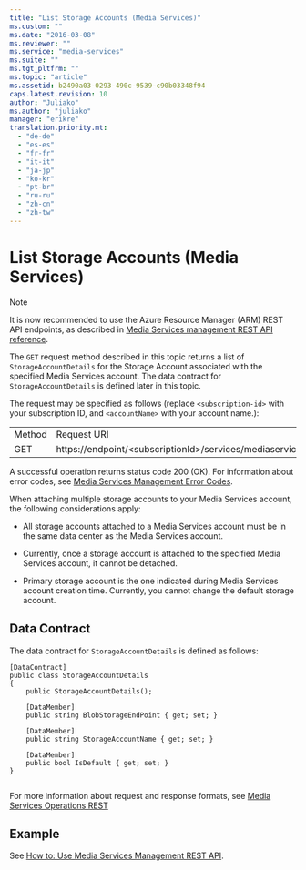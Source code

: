 ```yaml
---
title: "List Storage Accounts (Media Services)"
ms.custom: ""
ms.date: "2016-03-08"
ms.reviewer: ""
ms.service: "media-services"
ms.suite: ""
ms.tgt_pltfrm: ""
ms.topic: "article"
ms.assetid: b2490a03-0293-490c-9539-c90b03348f94
caps.latest.revision: 10
author: "Juliako"
ms.author: "juliako"
manager: "erikre"
translation.priority.mt: 
  - "de-de"
  - "es-es"
  - "fr-fr"
  - "it-it"
  - "ja-jp"
  - "ko-kr"
  - "pt-br"
  - "ru-ru"
  - "zh-cn"
  - "zh-tw"
---
```

# List Storage Accounts (Media Services)

> [!NOTE]
>  It is now recommended to use  the Azure Resource Manager (ARM) REST API endpoints, as described in [Media Services management REST API reference](../../../api-ref/media/MediaService.json).
  
  
 The `GET` request method described in this topic returns a list of `StorageAccountDetails` for the Storage Account associated with the specified Media Services account. The data contract for `StorageAccountDetails` is defined later in this topic.  
  
 The request may be specified as follows (replace `<subscription-id>` with your subscription ID, and `<accountName>` with your account name.):  
  
|||  
|-|-|  
|Method|Request URI|  
|GET|https://endpoint/\<subscriptionId>/services/mediaservices/Accounts/\<accountName>/StorageAccounts|  
  
 A successful operation returns status code 200 (OK). For information about error codes, see [Media Services Management Error Codes](media-services-management-error-codes.md).  
  
 When attaching multiple storage accounts to your Media Services account, the following considerations apply:  
  
-   All storage accounts attached to a Media Services account must be in the same data center as the Media Services account.  
  
-   Currently, once a storage account is attached to the specified Media Services account, it cannot be detached.  
  
-   Primary storage account is the one indicated during Media Services account creation time. Currently, you cannot change the default storage account.  
  
## Data Contract  
 The data contract for `StorageAccountDetails` is defined as follows:  
  
```  
[DataContract]   
public class StorageAccountDetails   
{   
    public StorageAccountDetails();   
  
    [DataMember]   
    public string BlobStorageEndPoint { get; set; }   
  
    [DataMember]   
    public string StorageAccountName { get; set; }   
  
    [DataMember]   
    public bool IsDefault { get; set; }   
}  
  
```  
  
 For more information about request and response formats, see [Media Services Operations REST](media-services-management-rest.md)  
  
## Example  

See [How to: Use Media Services Management REST API](how-to-use-media-services-management-rest-api.md). 
   